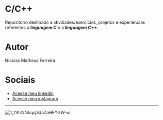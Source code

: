 # C/C++
 
Repositório destinado a atividades/exercícios, projetos e experiências referêntes a **_linguagem C_** e a **_linguagem C++_**.

# Autor 

Nicolas Matheus Ferreira

# Sociais 
- [Acesse meu linkedin](https://www.linkedin.com/in/nicolas-matheus-ferreira-8465581a8/)
- [Acesse meu instagram](https://www.instagram.com/nicolas.matheus.ferreira/)
***
![1_t1ArNNbqcjVJaZpHFYGW-w](https://user-images.githubusercontent.com/71523671/121932192-f482f900-cd1a-11eb-8e7d-38868398d875.png)

